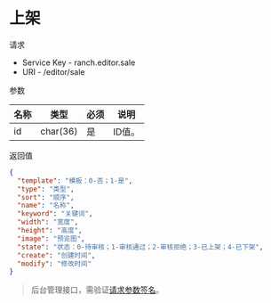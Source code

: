 # 上架

请求
- Service Key - ranch.editor.sale
- URI - /editor/sale

参数

|名称|类型|必须|说明|
|---|---|---|---|
|id|char(36)|是|ID值。|

返回值
```json
{
  "template": "模板：0-否；1-是",
  "type": "类型",
  "sort": "顺序",
  "name": "名称",
  "keyword": "关键词",
  "width": "宽度",
  "height": "高度",
  "image": "预览图",
  "state": "状态：0-待审核；1-审核通过；2-审核拒绝；3-已上架；4-已下架",
  "create": "创建时间",
  "modify": "修改时间"
}
```

> 后台管理接口，需验证[请求参数签名](https://github.com/heisedebaise/tephra/blob/master/tephra-ctrl/doc/sign.md)。